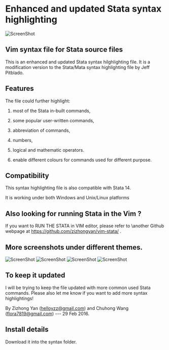 # Enhanced and updated Stata syntax highlighting 

![ScreenShot](https://github.com/zizhongyan/stata-vim-syntax/blob/master/screenshots/Screen.Shot.2015-12-22.at.14.04.45.png)

## Vim syntax file for Stata source files  

This is an enhanced and updated Stata syntax hilghlighting file. It is a modification version to the Stata/Mata syntax highlighting file by Jeff Pitblado. 

## Features  
The file could further highlight:

1. most of the Stata in-built commands, 

2. some popular user-written commands, 

3. abbreviation of commands, 

4. numbers, 

5. logical and mathematic operators. 

6. enable different colours for commands used for different purpose. 

## Compatibility  

This syntax highlighting file is also compatible with Stata 14. 

It is working under both Windows and Unix/Linux platforms 

## Also looking for running Stata in the Vim ? 
 
If you want to RUN THE STATA in VIM editor, please refer to \another Github webpage at https://github.com/zizhongyan/vim-stata/ \. 

## More screenshots under different themes.
![ScreenShot](https://github.com/zizhongyan/stata-vim-syntax/blob/master/screenshots/Screen.Shot.2015-12-22.at.14.01.27.png)
![ScreenShot](https://github.com/zizhongyan/stata-vim-syntax/blob/master/screenshots/Screen.Shot.2015-12-22.at.14.02.01.png)
![ScreenShot](https://github.com/zizhongyan/stata-vim-syntax/blob/master/screenshots/Screen.Shot.2015-12-22.at.14.02.29.png)
![ScreenShot](https://github.com/zizhongyan/stata-vim-syntax/blob/master/screenshots/Screen.Shot.2015-12-22.at.14.03.49.png)


## To keep it updated 
 
I will be trying to keep the file updated with more common used Stata commands. Please also let me know if you want to add more syntax highlightings! 

By Zizhong Yan (helloyzz@gmail.com) and Chuhong Wang (flora7819@gmail.com) --- 29 Feb 2016.
 
## Install details
Download it into the syntax folder. 
